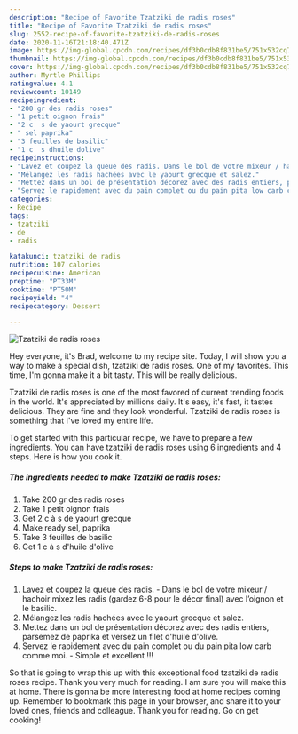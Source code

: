 ```yaml
---
description: "Recipe of Favorite Tzatziki de radis roses"
title: "Recipe of Favorite Tzatziki de radis roses"
slug: 2552-recipe-of-favorite-tzatziki-de-radis-roses
date: 2020-11-16T21:18:40.471Z
image: https://img-global.cpcdn.com/recipes/df3b0cdb8f831be5/751x532cq70/tzatziki-de-radis-roses-photo-principale-de-la-recette.jpg
thumbnail: https://img-global.cpcdn.com/recipes/df3b0cdb8f831be5/751x532cq70/tzatziki-de-radis-roses-photo-principale-de-la-recette.jpg
cover: https://img-global.cpcdn.com/recipes/df3b0cdb8f831be5/751x532cq70/tzatziki-de-radis-roses-photo-principale-de-la-recette.jpg
author: Myrtle Phillips
ratingvalue: 4.1
reviewcount: 10149
recipeingredient:
- "200 gr des radis roses"
- "1 petit oignon frais"
- "2 c  s de yaourt grecque"
- " sel paprika"
- "3 feuilles de basilic"
- "1 c  s dhuile dolive"
recipeinstructions:
- "Lavez et coupez la queue des radis. Dans le bol de votre mixeur / hachoir mixez les radis (gardez 6-8 pour le décor final) avec l’oignon et le basilic."
- "Mélangez les radis hachées avec le yaourt grecque et salez."
- "Mettez dans un bol de présentation décorez avec des radis entiers, parsemez de paprika et versez un filet d&#39;huile d&#39;olive."
- "Servez le rapidement avec du pain complet ou du pain pita low carb comme moi. Simple et excellent !!!"
categories:
- Recipe
tags:
- tzatziki
- de
- radis

katakunci: tzatziki de radis 
nutrition: 107 calories
recipecuisine: American
preptime: "PT33M"
cooktime: "PT50M"
recipeyield: "4"
recipecategory: Dessert

---
```



![Tzatziki de radis roses](https://img-global.cpcdn.com/recipes/df3b0cdb8f831be5/751x532cq70/tzatziki-de-radis-roses-photo-principale-de-la-recette.jpg)

Hey everyone, it's Brad, welcome to my recipe site. Today, I will show you a way to make a special dish, tzatziki de radis roses. One of my favorites. This time, I'm gonna make it a bit tasty. This will be really delicious.

Tzatziki de radis roses is one of the most favored of current trending foods in the world. It's appreciated by millions daily. It's easy, it's fast, it tastes delicious. They are fine and they look wonderful. Tzatziki de radis roses is something that I've loved my entire life.




To get started with this particular recipe, we have to prepare a few ingredients. You can have tzatziki de radis roses using 6 ingredients and 4 steps. Here is how you cook it.

<!--inarticleads1-->

##### The ingredients needed to make Tzatziki de radis roses:

1. Take 200 gr des radis roses
1. Take 1 petit oignon frais
1. Get 2 c à s de yaourt grecque
1. Make ready  sel, paprika
1. Take 3 feuilles de basilic
1. Get 1 c à s d&#39;huile d&#39;olive




<!--inarticleads2-->

##### Steps to make Tzatziki de radis roses:

1. Lavez et coupez la queue des radis. - Dans le bol de votre mixeur / hachoir mixez les radis (gardez 6-8 pour le décor final) avec l’oignon et le basilic.
1. Mélangez les radis hachées avec le yaourt grecque et salez.
1. Mettez dans un bol de présentation décorez avec des radis entiers, parsemez de paprika et versez un filet d&#39;huile d&#39;olive.
1. Servez le rapidement avec du pain complet ou du pain pita low carb comme moi. - Simple et excellent !!!




So that is going to wrap this up with this exceptional food tzatziki de radis roses recipe. Thank you very much for reading. I am sure you will make this at home. There is gonna be more interesting food at home recipes coming up. Remember to bookmark this page in your browser, and share it to your loved ones, friends and colleague. Thank you for reading. Go on get cooking!
